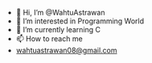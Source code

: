 - 👋 Hi, I’m @WahtuAstrawan
- 👀 I’m interested in Programming World 
- 🌱 I’m currently learning C 
- 📫 How to reach me 
- wahtuastrawan08@gmail.com

<!---
WahtuAstrawan/WahtuAstrawan is a ✨ special ✨ repository because its `README.md` (this file) appears on your GitHub profile.
You can click the Preview link to take a look at your changes.
--->
